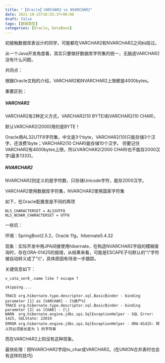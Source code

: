 ```yaml
---
title: "【Oracle】VARCHAR2 vs NVARCHAR2"
date: 2021-10-25T10:55:37+08:00
draft: false
tags: [数据类型]
categories: [Oracle, DataBase]
---
```




初接触数据库表设计的同学，可能都在VARCHAR2和NVARCHAR2之间纠结过。

从一个Java开发角度看，其实只要做好数据库字符集的统一，无脑选VARCHAR2没有什么问题。

共同点：

根据Oracle文档的介绍，VARCHAR2和NVARCHAR2上限都是4000bytes。

重要区别：

##### VARCHAR2 

VARCHAR2有2种定义方式，VARCHAR2(10 BYTE)和VARCHAR2(10 CHAR)，

默认VARCHAR2(2000)用的是BYTE！

Oracle用AL32UTF8字符集，中文是3个byte，VARCHAR2(10)只能存储3个汉字，还浪费1byte；VARCHAR2(10 CHAR)能存储10个汉字。 但要记住VARCHAR2有4000bytes上限，所以VARCHAR2(2000 CHAR)也不能存2000汉字(最多1333)。

##### NVARCHAR2

NVARCHAR2则定义的是字符数，只存储Unicode字符，能存2000汉字。



VARCHAR2使用数据库字符集，NVARCHAR2使用国家字符集

如下，在Oracle配置里是不同的两项

```
NLS_CHARACTERSET = AL32UTF8
NLS_NCHAR_CHARACTERSET = UTF8
```





一些坑：

环境：SpringBoot2.5.2，Oracle 11g，hibernate5.4.32

现象：实际开发中用JPA间接使用hibernate，在构造NVARCHAR2字段的模糊查询时，存在ORA-01425的报错，从结果来看，可能是ESCAPE子句默认的"\\"字符被自动转义成了"\\\\\"，具体原因有待进一步跟踪。

关键信息如下：

```
v_cata_ser0_.name like ? escape ?

skipping....

TRACE org.hibernate.type.descriptor.sql.BasicBinder - binding parameter [1] as [VARCHAR] - [%房产%]
TRACE org.hibernate.type.descriptor.sql.BasicBinder - binding parameter [2] as [CHAR] - [\]
WARN  org.hibernate.engine.jdbc.spi.SqlExceptionHelper - SQL Error: 1425, SQLState: 22019
ERROR org.hibernate.engine.jdbc.spi.SqlExceptionHelper - ORA-01425: 转义符必须是长度为 1 的字符串
```

而在VARCHAR2上则没有这种现象。

最快处理：把NVARCHAR2字段to_char成VARCHAR2。(在UNION合并表时也会有这样的技巧)





